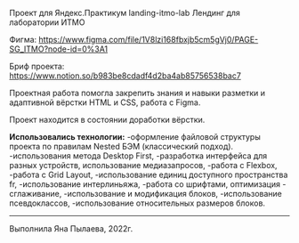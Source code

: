 Проект для Яндекс.Практикум landing-itmo-lab Лендинг для лаборатории ИТМО

Фигма: https://www.figma.com/file/1V8lzi168fbxjb5cm5gVj0/PAGE-SG_ITMO?node-id=0%3A1

Бриф проекта: https://www.notion.so/b983be8cdadf4d2ba4ab85756538bac7

Проектная работа помогла закрепить знания и навыки разметки и адаптивной вёрстки HTML и CSS, работа с Figma.

Проект находится в состоянии доработки вёрстки.

__Использовались технологии:__
-оформление файловой структуры проекта по правилам Nested БЭМ (классический подход).
-использования метода Desktop First,
-разработка интерфейса для разных устройств, использование медиазапросов,
-работа с Flexbox,
-работа с Grid Layout,
-использование единиц доступного пространства fr,
-использование интерлиньяжа,
-работа со шрифтами, оптимизация - сглаживание,
-использование и модификация блоков,
-использование псевдоклассов,
-использование относительных размеров блоков.
_________________________________________________________________________________________________________________________________

Выполнила Яна Пылаева, 2022г.
